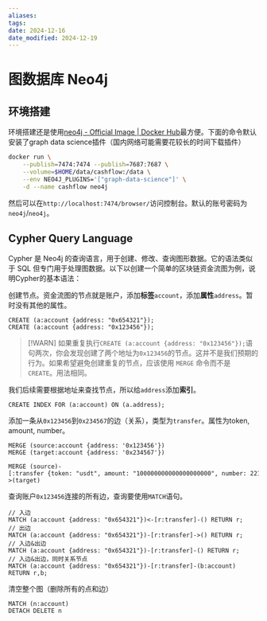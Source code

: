 ```yaml
---
aliases: 
tags: 
date: 2024-12-16
date_modified: 2024-12-19
---
```


# 图数据库 Neo4j

## 环境搭建

环境搭建还是使用[neo4j - Official Image | Docker Hub](https://hub.docker.com/_/neo4j)最方便。下面的命令默认安装了graph data science插件（国内网络可能需要花较长的时间下载插件）

```bash
docker run \
    --publish=7474:7474 --publish=7687:7687 \
    --volume=$HOME/data/cashflow:/data \
    --env NEO4J_PLUGINS='["graph-data-science"]' \
    -d --name cashflow neo4j
```

然后可以在`http://localhost:7474/browser/`访问控制台。默认的账号密码为`neo4j`/`neo4j`。

## **C**ypher **Q**uery **L**anguage

Cypher 是 Neo4j 的查询语言，用于创建、修改、查询图形数据。它的语法类似于 SQL 但专门用于处理图数据。以下以创建一个简单的区块链资金流图为例，说明Cypher的基本语法：

创建节点。资金流图的节点就是账户，添加**标签**`account`，添加**属性**`address`。暂时没有其他的属性。

```cypher
CREATE (a:account {address: "0x654321"});
CREATE (a:account {address: "0x123456"});
```

> [!WARN]
> 如果重复执行`CREATE (a:account {address: "0x123456"});`语句两次，你会发现创建了两个地址为`0x123456`的节点。这并不是我们预期的行为。如果希望避免创建重复的节点，应该使用 `MERGE` 命令而不是 `CREATE`。用法相同。

我们后续需要根据地址来查找节点，所以给`address`添加**索引**。

```
CREATE INDEX FOR (a:account) ON (a.address);
```

添加一条从`0x123456`到`0x234567`的边（关系），类型为`transfer`。属性为token, amount, number。

```cypher
MERGE (source:account {address: '0x123456'})
MERGE (target:account {address: '0x234567'})

MERGE (source)-[:transfer {token: "usdt", amount: "100000000000000000000", number: 22110000}]->(target)
```

查询账户`0x123456`连接的所有边，查询要使用`MATCH`语句。

```cypher
// 入边
MATCH (a:account {address: "0x654321"})<-[r:transfer]-() RETURN r;
// 出边
MATCH (a:account {address: "0x654321"})-[r:transfer]->() RETURN r;
// 入边&出边
MATCH (a:account {address: "0x654321"})-[r:transfer]-() RETURN r;
// 入边&出边，同时关系节点
MATCH (a:account {address: "0x654321"})-[r:transfer]-(b:account) RETURN r,b;
```

清空整个图（删除所有的点和边）

```cypher
MATCH (n:account)
DETACH DELETE n
```
